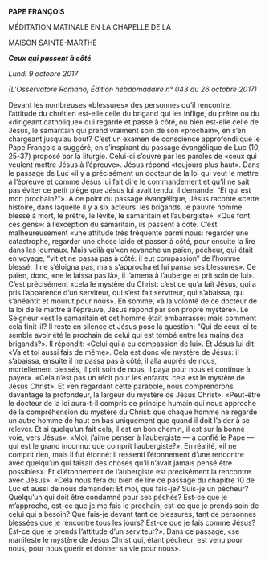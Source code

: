 **PAPE FRANÇOIS**

MÉDITATION MATINALE EN LA CHAPELLE DE LA

MAISON SAINTE-MARTHE

***Ceux qui passent à côté***

*Lundi 9 octobre 2017*

*(L'Osservatore Romano, Édition hebdomadaire n° 043 du 26 octobre 2017)*

Devant les nombreuses «blessures» des personnes qu’il rencontre, l’attitude du chrétien est-elle celle du brigand qui les inflige, du prêtre ou du «dirigeant catholique» qui regarde et passe à côté, ou bien est-elle celle de Jésus, le samaritain qui prend vraiment soin de son «prochain», en s’en chargeant jusqu’au bout? C’est un examen de conscience approfondi que le Pape François a suggéré, en s’inspirant du passage évangélique de Luc (10, 25-37) proposé par la liturgie. Celui-ci s’ouvre par les paroles de «ceux qui veulent mettre Jésus à l’épreuve». Jésus répond «toujours plus haut». Dans le passage de Luc «il y a précisément un docteur de la loi qui veut le mettre à l’épreuve et comme Jésus lui fait dire le commandement et qu’il ne sait pas éviter ce petit piège que Jésus lui avait tendu, il demande: “Et qui est mon prochain?”». A ce point du passage évangélique, Jésus raconte «cette histoire, dans laquelle il y a six acteurs: les brigands, le pauvre homme blessé à mort, le prêtre, le lévite, le samaritain et l’aubergiste». «Que font ces gens»: à l’exception du samaritain, ils passent à côté. C’est malheureusement «une attitude très fréquente parmi nous: regarder une catastrophe, regarder une chose laide et passer à côté, pour ensuite la lire dans les journaux. Mais voilà qu’«en revanche un païen, pécheur, qui était en voyage, “vit et ne passa pas à côté: il eut compassion” de l’homme blessé. Il ne s’éloigna pas, mais s’approcha et lui pansa ses blessures». Ce païen, donc, «ne le laissa pas là», il l’amena à l’auberge et prit soin de lui». C’est précisément «cela le mystère du Christ: c’est ce qu’a fait Jésus, qui a pris l’apparence d’un serviteur, qui s’est fait serviteur, qui s’abaissa, qui s’anéantit et mourut pour nous». En somme, «à la volonté de ce docteur de la loi de le mettre à l’épreuve, Jésus répond par son propre mystère». Le Seigneur «est le samaritain et cet homme était embarrassé: mais comment cela finit-il? Il reste en silence et Jésus pose la question: “Qui de ceux-ci te semble avoir été le prochain de celui qui est tombé entre les mains des brigands?». Il répondit: «Celui qui a eu compassion de lui». Et Jésus lui dit: «Va et toi aussi fais de même». Cela est donc «le mystère de Jésus: il s’abaissa, ensuite il ne passa pas à côté, il alla auprès de nous, mortellement blessés, il prit soin de nous, il paya pour nous et continue à payer». «Cela n’est pas un récit pour les enfants: cela est le mystère de Jésus Christ». Et «en regardant cette parabole, nous comprendrons davantage la profondeur, la largeur du mystère de Jésus Christ». «Peut-être le docteur de la loi aura-t-il compris ce principe humain qui nous approche de la compréhension du mystère du Christ: que chaque homme ne regarde un autre homme de haut en bas uniquement que quand il doit l’aider à se relever. Et si quelqu’un fait cela, il est en bon chemin, il est sur la bonne voie, vers Jésus». «Moi, j’aime penser à l’aubergiste — a confié le Pape — qui est le grand inconnu: que comprit l’aubergiste?». En réalité, «il ne comprit rien, mais il fut étonné: il ressenti l’étonnement d’une rencontre avec quelqu’un qui faisait des choses qu’il n’avait jamais pensé être possibles». Et «l’étonnement de l’aubergiste est précisément la rencontre avec Jésus». «Cela nous fera du bien de lire ce passage du chapitre 10 de Luc et aussi de nous demander: Et moi, que fais-je? Suis-je un pécheur? Quelqu’un qui doit être condamné pour ses péchés? Est-ce que je m’approche, est-ce que je me fais le prochain, est-ce que je prends soin de celui qui a besoin? Que fais-je devant tant de blessures, tant de personnes blessées que je rencontre tous les jours? Est-ce que je fais comme Jésus? Est-ce que je prends l’attitude d’un serviteur?». Dans ce passage, «se manifeste le mystère de Jésus Christ qui, étant pécheur, est venu pour nous, pour nous guérir et donner sa vie pour nous».
